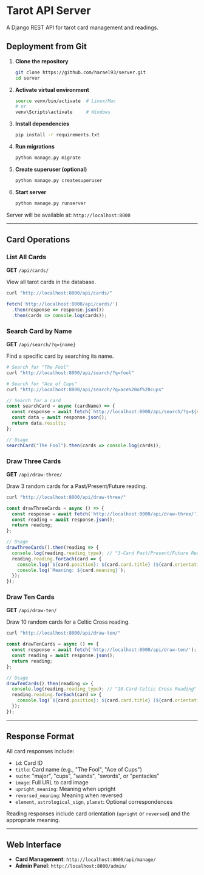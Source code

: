 # Tarot API Server

A Django REST API for tarot card management and readings.

## Deployment from Git

1. **Clone the repository**
   ```bash
   git clone https://github.com/harael93/server.git
   cd server
   ```

2. **Activate virtual environment**
   ```bash
   source venv/bin/activate  # Linux/Mac
   # or
   venv\Scripts\activate     # Windows
   ```

3. **Install dependencies**
   ```bash
   pip install -r requirements.txt
   ```

4. **Run migrations**
   ```bash
   python manage.py migrate
   ```

5. **Create superuser (optional)**
   ```bash
   python manage.py createsuperuser
   ```

6. **Start server**
   ```bash
   python manage.py runserver
   ```

Server will be available at: `http://localhost:8000`

---

## Card Operations

### List All Cards
**GET** `/api/cards/`

View all tarot cards in the database.

```bash
curl "http://localhost:8000/api/cards/"
```

```javascript
fetch('http://localhost:8000/api/cards/')
  .then(response => response.json())
  .then(cards => console.log(cards));
```

### Search Card by Name
**GET** `/api/search/?q={name}`

Find a specific card by searching its name.

```bash
# Search for "The Fool"
curl "http://localhost:8000/api/search/?q=fool"

# Search for "Ace of Cups"  
curl "http://localhost:8000/api/search/?q=ace%20of%20cups"
```

```javascript
// Search for a card
const searchCard = async (cardName) => {
  const response = await fetch(`http://localhost:8000/api/search/?q=${encodeURIComponent(cardName)}`);
  const data = await response.json();
  return data.results;
};

// Usage
searchCard("The Fool").then(cards => console.log(cards));
```

### Draw Three Cards
**GET** `/api/draw-three/`

Draw 3 random cards for a Past/Present/Future reading.

```bash
curl "http://localhost:8000/api/draw-three/"
```

```javascript
const drawThreeCards = async () => {
  const response = await fetch('http://localhost:8000/api/draw-three/');
  const reading = await response.json();
  return reading;
};

// Usage
drawThreeCards().then(reading => {
  console.log(reading.reading_type); // "3-Card Past/Present/Future Reading"
  reading.reading.forEach(card => {
    console.log(`${card.position}: ${card.card.title} (${card.orientation})`);
    console.log(`Meaning: ${card.meaning}`);
  });
});
```

### Draw Ten Cards  
**GET** `/api/draw-ten/`

Draw 10 random cards for a Celtic Cross reading.

```bash
curl "http://localhost:8000/api/draw-ten/"
```

```javascript
const drawTenCards = async () => {
  const response = await fetch('http://localhost:8000/api/draw-ten/');
  const reading = await response.json();
  return reading;
};

// Usage
drawTenCards().then(reading => {
  console.log(reading.reading_type); // "10-Card Celtic Cross Reading"
  reading.reading.forEach(card => {
    console.log(`${card.position}: ${card.card.title} (${card.orientation})`);
  });
});
```

---

## Response Format

All card responses include:
- `id`: Card ID
- `title`: Card name (e.g., "The Fool", "Ace of Cups")
- `suite`: "major", "cups", "wands", "swords", or "pentacles"  
- `image`: Full URL to card image
- `upright_meaning`: Meaning when upright
- `reversed_meaning`: Meaning when reversed
- `element`, `astrological_sign`, `planet`: Optional correspondences

Reading responses include card orientation (`upright` or `reversed`) and the appropriate meaning.

---

## Web Interface

- **Card Management**: `http://localhost:8000/api/manage/`
- **Admin Panel**: `http://localhost:8000/admin/`
